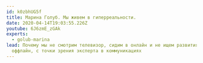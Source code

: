 ```yaml
---
id: k0zbhUG5f
title: Марина Голуб. Мы живем в гиперреальности.
date: 2020-04-14T19:03:55.226Z
youtube: 6J6zmE_zGAk
experts:
  - golub-marina
lead: Почему мы не смотрим телевизор, сидим в онлайн и не ищем развития в
  оффлайн, с точки зрения эксперта в коммуникациях
---
```


